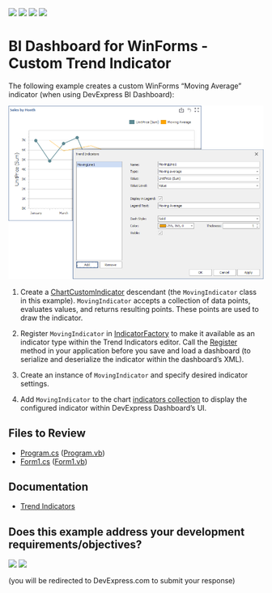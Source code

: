 <!-- default badges list -->
![](https://img.shields.io/endpoint?url=https://codecentral.devexpress.com/api/v1/VersionRange/648232952/24.2.1%2B)
[![](https://img.shields.io/badge/Open_in_DevExpress_Support_Center-FF7200?style=flat-square&logo=DevExpress&logoColor=white)](https://supportcenter.devexpress.com/ticket/details/T1169475)
[![](https://img.shields.io/badge/📖_How_to_use_DevExpress_Examples-e9f6fc?style=flat-square)](https://docs.devexpress.com/GeneralInformation/403183)
[![](https://img.shields.io/badge/💬_Leave_Feedback-feecdd?style=flat-square)](#does-this-example-address-your-development-requirementsobjectives)
<!-- default badges end -->
# BI Dashboard for WinForms - Custom Trend Indicator

The following example creates a custom WinForms “Moving Average” indicator (when using DevExpress BI Dashboard):

![Moving Average Indicator](Images/custom-indicator.png)

1. Create a [ChartCustomIndicator](https://docs.devexpress.com/Dashboard/DevExpress.DashboardCommon.ChartCustomIndicator) descendant (the `MovingIndicator` class in this example). `MovingIndicator` accepts a collection of data points, evaluates values, and returns resulting points. These points are used to draw the indicator.

2. Register `MovingIndicator` in [IndicatorFactory](https://docs.devexpress.com/Dashboard/DevExpress.DashboardCommon.IndicatorFactory) to make it available as an indicator type within the Trend Indicators editor. Call the [Register](https://docs.devexpress.com/Dashboard/DevExpress.DashboardCommon.IndicatorFactory.Register--1(System.String)) method in your application before you save and load a dashboard (to serialize and deserialize the indicator within the dashboard’s XML).

3. Create an instance of `MovingIndicator` and specify desired indicator settings.

4. Add `MovingIndicator` to the chart [indicators collection](https://docs.devexpress.com/Dashboard/DevExpress.DashboardCommon.ChartDashboardItem.Indicators) to display the configured indicator within DevExpress Dashboard’s UI.

## Files to Review

- [Program.cs](./CS/WinformsIndicator/Program.cs) ([Program.vb](./VB/WinformsIndicator/Program.vb))
- [Form1.cs](./CS/WinformsIndicator/FormDesigner.cs) ([Form1.vb](./VB/WinformsIndicator/FormDesigner.vb))

## Documentation

- [Trend Indicators](https://docs.devexpress.com/Dashboard/404406/winforms-dashboard/winforms-designer/create-dashboards-in-the-winforms-designer/dashboard-item-settings/chart/trend-indicators?v=23.1)
<!-- feedback -->
## Does this example address your development requirements/objectives?

[<img src="https://www.devexpress.com/support/examples/i/yes-button.svg"/>](https://www.devexpress.com/support/examples/survey.xml?utm_source=github&utm_campaign=winforms-dashboard-trend-line-indicators&~~~was_helpful=yes) [<img src="https://www.devexpress.com/support/examples/i/no-button.svg"/>](https://www.devexpress.com/support/examples/survey.xml?utm_source=github&utm_campaign=winforms-dashboard-trend-line-indicators&~~~was_helpful=no)

(you will be redirected to DevExpress.com to submit your response)
<!-- feedback end -->
